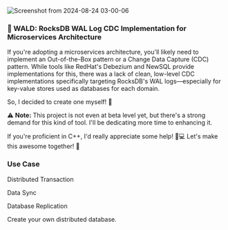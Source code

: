 ![Screenshot from 2024-08-24 03-00-06](https://github.com/user-attachments/assets/a2fed860-76fb-4289-afb5-ccf73bd87f72)


### 🚀 WALD: RocksDB WAL Log CDC Implementation for Microservices Architecture

If you're adopting a microservices architecture, you'll likely need to implement an Out-of-the-Box pattern or a Change Data Capture (CDC) pattern. While tools like RedHat's Debezium and NewSQL provide implementations for this, there was a lack of clean, low-level CDC implementations specifically targeting RocksDB's WAL logs—especially for key-value stores used as databases for each domain.

So, I decided to create one myself! 🎉

⚠️ **Note:** This project is not even at beta level yet, but there's a strong demand for this kind of tool. I'll be dedicating more time to enhancing it. 

If you're proficient in C++, I'd really appreciate some help! 🙏💻 Let's make this awesome together! 🌟

### Use Case

Distributed Transaction

Data Sync

Database Replication

Create your own distributed database.
